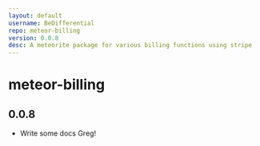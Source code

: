 ```yaml
---
layout: default
username: BeDifferential
repo: meteor-billing
version: 0.0.8
desc: A meteorite package for various billing functions using stripe
---
```

# meteor-billing

## 0.0.8

* Write some docs Greg!

